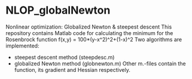 # NLOP_globalNewton
Nonlinear optimization: Globalized Newton &amp; steepest descent
This repository contains Matlab code for calculating the minimum for the Rosenbrock function
f(x,y) = 100*(y-x^2)^2+(1-x)^2
Two algorithms are implemented:
- steepest descent method (steepdesc.m)
- globalized Newton method (globnewton.m)
Other m.-files contain the function, its gradient and Hessian respectively.
